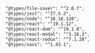     "@types/file-saver": "^2.0.7",
    "@types/jest": "^27.5.2",
    "@types/node": "^16.18.126",
    "@types/react": "^19.1.12",
    "@types/react-dom": "^19.1.8",
    "@types/react-modal": "^3.16.3",
    "@types/react-redux": "^7.1.28",
    "@types/sass": "^1.43.1",
